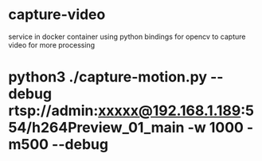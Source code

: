 # capture-video
service in docker container using python bindings for opencv to capture video for more processing


# python3 ./capture-motion.py  --debug rtsp://admin:xxxxx@192.168.1.189:554/h264Preview_01_main  -w 1000 -m500 --debug
